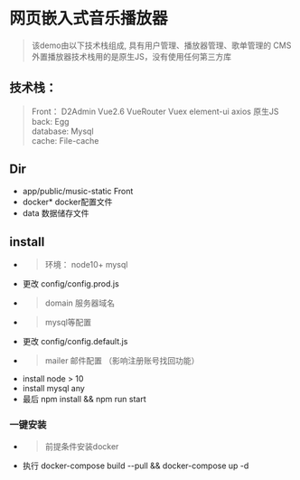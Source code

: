 <!--
 * @Author: Jing Hong0202
 * @Date: 2020-06-29 18:24:47
 * @LastEditTime: 2020-12-02 14:20:34
 * @LastEditors: Please set LastEditors
 * @Description: In User Settings Edit
 * @FilePath: \music\README.md
-->
# 网页嵌入式音乐播放器
> 该demo由以下技术栈组成, 具有用户管理、播放器管理、歌单管理的 CMS
> 外置播放器技术栈用的是原生JS，没有使用任何第三方库

## 技术栈： 
>  Front： D2Admin Vue2.6 VueRouter Vuex element-ui axios  原生JS  
>  back:  Egg  
>  database:  Mysql  
>  cache:  File-cache 

## Dir
- app/public/music-static Front
- docker*  docker配置文件
- data 数据储存文件

## install
- > 环境： node10+ mysql  
- 更改 config/config.prod.js
- > domain 服务器域名
- > mysql等配置
- 更改 config/config.default.js
- > mailer 邮件配置 （影响注册账号找回功能）
- install node > 10
- install mysql any
- 最后 npm install && npm run start

### 一键安装
- > 前提条件安装docker
- 执行 docker-compose build --pull && docker-compose up -d

